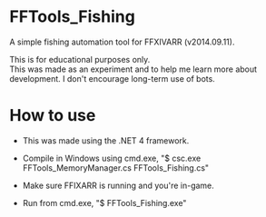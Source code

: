 FFTools_Fishing
===============

A simple fishing automation tool for FFXIVARR (v2014.09.11).

This is for educational purposes only.  
This was made as an experiment and to help me learn more about development.
I don't encourage long-term use of bots.

How to use
==========
- This was made using the .NET 4 framework.

- Compile in Windows using cmd.exe, "$ csc.exe FFTools_MemoryManager.cs FFTools_Fishing.cs"

- Make sure FFIXARR is running and you're in-game.

- Run from cmd.exe, "$ FFTools_Fishing.exe"
